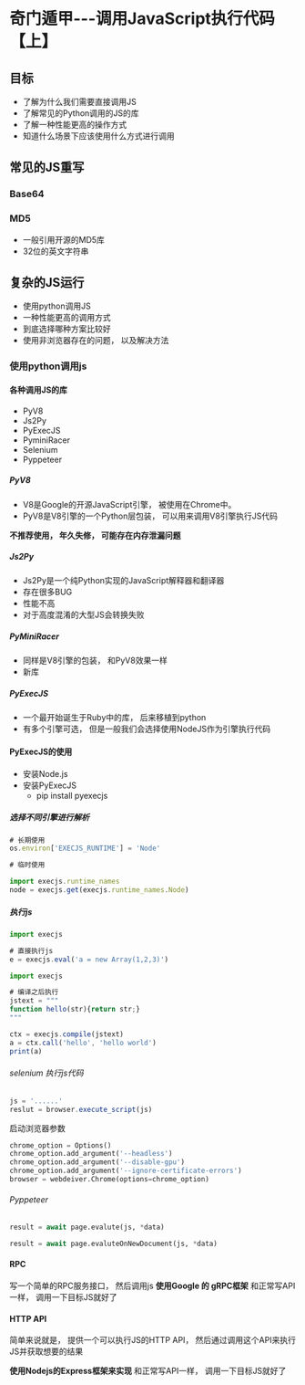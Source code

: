 # 奇门遁甲---调用JavaScript执行代码 【上】

## 目标

- 了解为什么我们需要直接调用JS
- 了解常见的Python调用的JS的库
- 了解一种性能更高的操作方式
- 知道什么场景下应该使用什么方式进行调用

## 常见的JS重写

### Base64

### MD5

- 一般引用开源的MD5库
- 32位的英文字符串

## 复杂的JS运行

- 使用python调用JS
- 一种性能更高的调用方式
- 到底选择哪种方案比较好
- 使用非浏览器存在的问题， 以及解决方法

### 使用python调用js

#### 各种调用JS的库

- PyV8
- Js2Py
- PyExecJS
- PyminiRacer
- Selenium
- Pyppeteer

##### PyV8

- V8是Google的开源JavaScript引擎， 被使用在Chrome中。
- PyV8是V8引擎的一个Python层包装， 可以用来调用V8引擎执行JS代码

**不推荐使用， 年久失修， 可能存在内存泄漏问题**

##### Js2Py

- Js2Py是一个纯Python实现的JavaScript解释器和翻译器
- 存在很多BUG
- 性能不高
- 对于高度混淆的大型JS会转换失败

##### PyMiniRacer

- 同样是V8引擎的包装， 和PyV8效果一样
- 新库

##### PyExecJS

- 一个最开始诞生于Ruby中的库， 后来移植到python
- 有多个引擎可选， 但是一般我们会选择使用NodeJS作为引擎执行代码

#### PyExecJS的使用

- 安装Node.js
- 安装PyExecJS
    - pip install pyexecjs

##### 选择不同引擎进行解析

```js
# 长期使用
os.environ['EXECJS_RUNTIME'] = 'Node'
```

```js
# 临时使用

import execjs.runtime_names
node = execjs.get(execjs.runtime_names.Node)
```

##### 执行js

```js
import execjs

# 直接执行js
e = execjs.eval('a = new Array(1,2,3)')
```

```js
import execjs

# 编译之后执行
jstext = """
function hello(str){return str;}
"""

ctx = execjs.compile(jstext)
a = ctx.call('hello', 'hello world')
print(a)
```

###### selenium 执行js代码

```js
js = '......'
reslut = browser.execute_script(js)
```

启动浏览器参数
```python
chrome_option = Options()
chrome_option.add_argument('--headless')
chrome_option.add_argument('--disable-gpu')
chrome_option.add_argument('--ignore-certificate-errors')
browser = webdeiver.Chrome(options=chrome_option)
```

###### Pyppeteer

```python
result = await page.evalute(js, *data)
```

```python
result = await page.evaluteOnNewDocument(js, *data)
```



#### RPC

写一个简单的RPC服务接口， 然后调用js
**使用Google 的 gRPC框架**
和正常写API一样， 调用一下目标JS就好了

#### HTTP API

简单来说就是， 提供一个可以执行JS的HTTP API， 然后通过调用这个API来执行JS并获取想要的结果

**使用Nodejs的Express框架来实现**
和正常写API一样， 调用一下目标JS就好了